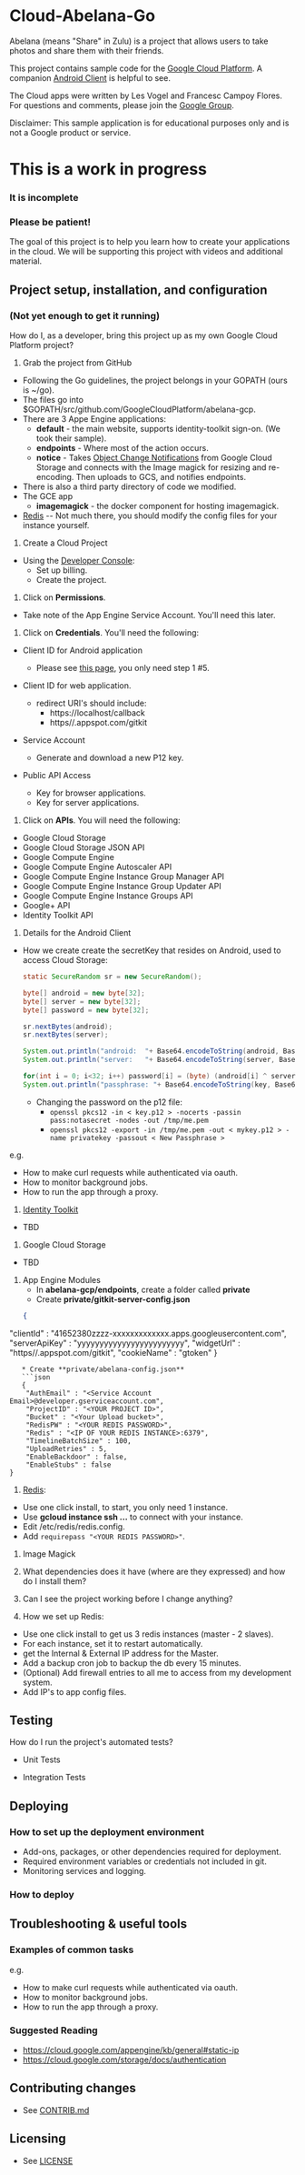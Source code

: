 # Cloud-Abelana-Go
<!--
![Abelana](https://abelana-gcp.github.com/images/0001.0001.png)
![logo](https://abelana-gcp.github.com/images/image05.png)

![Architecture](httpsabelana-gcp.github.com/images/architecture.png)
-->
Abelana (means "Share" in Zulu) is a project that allows users to take photos and share them with
their friends. 

This project contains sample code for the [Google Cloud Platform](https://cloud.google.com/).
A companion [Android Client](https://github.com/GoogleCloudPlatform/Abelana-Android) is helpful to see.

The Cloud apps were written by Les Vogel and Francesc Campoy Flores. For questions and comments,
please join the [Google Group](https://groups.google.com/forum/#!forum/abelana-app).

Disclaimer: This sample application is for educational purposes only and is not a Google product or service.

# This is a work in progress 
### It is incomplete 
### Please be patient!
The goal of this project is to help you learn how to create your applications in the cloud. We will
be supporting this project with videos and additional material.

## Project setup, installation, and configuration
### (Not yet enough to get it running)

How do I, as a developer, bring this project up as my own Google Cloud Platform project?

1. Grab the project from GitHub
  * Following the Go guidelines, the project belongs in your GOPATH (ours is ~/go).
  * The files go into $GOPATH/src/github.com/GoogleCloudPlatform/abelana-gcp.
  * There are 3 Appe Engine applications:
    * **default** - the main website, supports identity-toolkit sign-on. (We took their sample).
    * **endpoints** - Where most of the action occurs.
    * **notice** - Takes [Object Change Notifications](https://cloud.google.com/storage/docs/object-change-notification) from Google Cloud Storage and connects with the Image magick for resizing and re-encoding. Then uploads to GCS, and notifies endpoints.
  * There is also a third party directory of code we modified.
  * The GCE app
    * **imagemagick** - the docker component for hosting imagemagick.
  * [Redis](http://redis.io/) -- Not much there, you should modify the config files for your instance yourself.

1. Create a Cloud Project
  * Using the [Developer Console](https://console.developers.google.com/project):
    * Set up billing.
    * Create the project.

1. Click on **Permissions**.
  * Take note of the App Engine Service Account. You'll need this later.

1. Click on **Credentials**. You'll need the following:
  * Client ID for Android application
    * Please see [this page](https://developers.google.com/+/mobile/android/getting-started#step_1_enable_the_google_api), you
    only need step 1 #5.
  * Client ID for web application.
    * redirect URI's should include:
        * https://localhost/callback
        * https//<your-appengine-project>.appspot.com/gitkit

  * Service Account
    * Generate and download a new P12 key.

  * Public API Access
    * Key for browser applications.
    * Key for server applications.

1. Click on **APIs**. You will need the following:
  * Google Cloud Storage
  * Google Cloud Storage JSON API
  * Google Compute Engine
  * Google Compute Engine Autoscaler API
  * Google Compute Engine Instance Group Manager API
  * Google Compute Engine Instance Group Updater API
  * Google Compute Engine Instance Groups API
  * Google+ API
  * Identity Toolkit API

1. Details for the Android Client
  * How we create create the secretKey that resides on Android, used to access Cloud Storage:
    ```java
    static SecureRandom sr = new SecureRandom();

    byte[] android = new byte[32];
    byte[] server = new byte[32];
    byte[] password = new byte[32];

    sr.nextBytes(android);
    sr.nextBytes(server);

    System.out.println("android:  "+ Base64.encodeToString(android, Base64.NO_PADDING | Base64.URL_SAFE));
    System.out.println("server:   "+ Base64.encodeToString(server, Base64.NO_PADDING | Base64.URL_SAFE));

    for(int i = 0; i<32; i++) password[i] = (byte) (android[i] ^ server[i]);
    System.out.println("passphrase: "+ Base64.encodeToString(key, Base64.NO_PADDING | Base64.URL_SAFE));
    ```

    * Changing the password on the p12 file:
        * `openssl pkcs12 -in < key.p12 > -nocerts -passin pass:notasecret -nodes -out /tmp/me.pem`
        * `openssl pkcs12 -export -in /tmp/me.pem -out < mykey.p12 > -name privatekey -passout < New Passphrase > `

e.g.
* How to make curl requests while authenticated via oauth.
* How to monitor background jobs.
* How to run the app through a proxy.

1. [Identity Toolkit]()
  * TBD

1. Google Cloud Storage
  * TBD

1. App Engine Modules
   * In **abelana-gcp/endpoints**, create a folder called **private**
   * Create **private/gitkit-server-config.json**
   ```json
   {
  "clientId" : "41652380zzzz-xxxxxxxxxxxxx.apps.googleusercontent.com",
  "serverApiKey" : "yyyyyyyyyyyyyyyyyyyyyyyy",
  "widgetUrl" : "https//<your-appengine-project>.appspot.com/gitkit",
  "cookieName" : "gtoken"
}
```
   * Create **private/abelana-config.json**
   ```json
   {
    "AuthEmail" : "<Service Account Email>@developer.gserviceaccount.com",
    "ProjectID" : "<YOUR PROJECT ID>",
    "Bucket" : "<Your Upload bucket>",
    "RedisPW" : "<YOUR REDIS PASSWORD>",
    "Redis" : "<IP OF YOUR REDIS INSTANCE>:6379",
    "TimelineBatchSize" : 100,
    "UploadRetries" : 5,
    "EnableBackdoor" : false,
    "EnableStubs" : false
}
   ```

1. [Redis](http://redis.io/):
  * Use one click install, to start, you only need 1 instance.
  * Use **gcloud instance ssh ...** to connect with your instance.
  * Edit /etc/redis/redis.config.
  * Add `requirepass "<YOUR REDIS PASSWORD>"`.

1. Image Magick

1. What dependencies does it have (where are they expressed) and how do I install them?

1. Can I see the project working before I change anything?

1. How we set up Redis:
  * Use one click install to get us 3 redis instances (master - 2 slaves).
  * For each instance, set it to restart automatically.
  * get the Internal & External IP address for the Master.
  * Add a backup cron job to backup the db every 15 minutes.
  * (Optional) Add firewall entries to all me to access from my development system.
  * Add IP's to app config files.

## Testing

How do I run the project's automated tests?

* Unit Tests

* Integration Tests


## Deploying

### How to set up the deployment environment

* Add-ons, packages, or other dependencies required for deployment.
* Required environment variables or credentials not included in git.
* Monitoring services and logging.

### How to deploy


## Troubleshooting & useful tools

### Examples of common tasks

e.g.
* How to make curl requests while authenticated via oauth.
* How to monitor background jobs.
* How to run the app through a proxy.

### Suggested Reading
* https://cloud.google.com/appengine/kb/general#static-ip
* https://cloud.google.com/storage/docs/authentication

## Contributing changes

* See [CONTRIB.md](CONTRIB.md)


## Licensing

* See [LICENSE](LICENSE)
